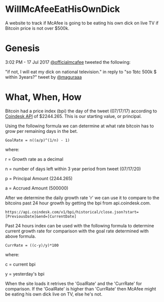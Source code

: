 # WillMcAfeeEatHisOwnDick
A website to track if McAfee is going to be eating his own dick on live TV if Bitcoin price is not over $500k.

# Genesis
3:02 PM - 17 Jul 2017 [@officialmcafee](https://twitter.com/officialmcafee/status/887024683379544065) tweeted the following:

"if not, I will eat my dick on national television." in reply to "so 1btc 500k $ within 3years?" tweet by [@maguraaa](https://twitter.com/maguraaa/status/887023868531048448)

# What, When, How
Bitcoin had a price index (bpi) the day of the tweet (07/17/17) according to [Coindesk API](https://api.coindesk.com/v1/bpi/historical/close.json?start=2017-07-17&end=2017-07-17) of $2244.265. This is our starting value, or principal. 

Using the following formula we can determine at what rate bitcoin has to grow per remaining days in the bet.

`GoalRate = n((a/p)^(1/n) - 1)`

where:

r = Growth rate as a decimal

n = number of days left within 3 year period from tweet (07/17/20)

p = Principal Amount (2244.265)

a = Accrued Amount (500000)

After we determine the daily growth rate 'r' we can use it to compare to the bitcoins past 24 hour growth by getting the bpi from api.coindesk.com. 

`https://api.coindesk.com/v1/bpi/historical/close.json?start=[PreviousDate]&end=[CurrentDate]`

Past 24 hours index can be used with the following formula to determine current growth rate for comparison with the goal rate determined with above formula. 

`CurrRate = ((c-y)/y)*100`

where:

c = current bpi

y = yesterday's bpi

When the site loads it retrives the 'GoalRate' and the 'CurrRate' for comparison. If the 'GoalRate' is higher than 'CurrRate' then McAfee might be eating his own dick live on TV, else he's not. 
